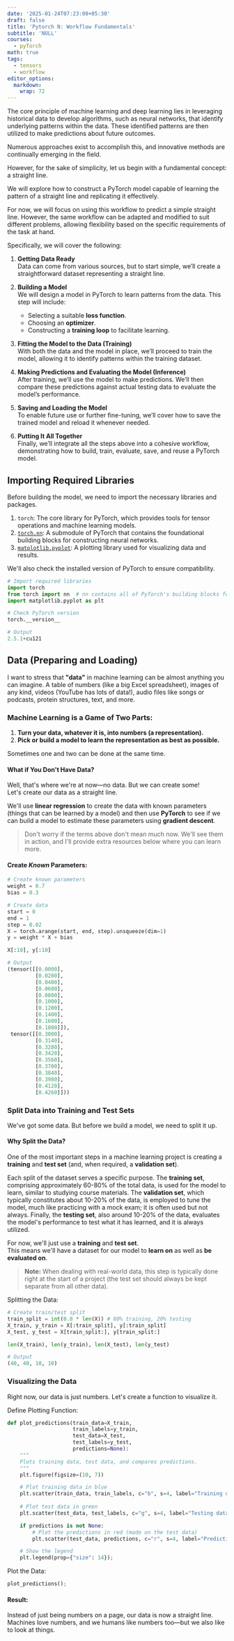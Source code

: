 ```yaml
---
date: '2025-01-24T07:23:00+05:30'
draft: false
title: 'Pytorch N: Workflow Fundamentals'
subtitle: 'NULL'
courses:
  - pyTorch
math: true
tags:
  - tensors
  - workflow
editor_options: 
  markdown: 
    wrap: 72
---
```


The core principle of machine learning and deep learning lies in leveraging historical data to develop algorithms, such as neural networks, that identify underlying patterns within the data. These identified patterns are then utilized to make predictions about future outcomes.

Numerous approaches exist to accomplish this, and innovative methods are continually emerging in the field.

However, for the sake of simplicity, let us begin with a fundamental concept: a straight line.

We will explore how to construct a PyTorch model capable of learning the pattern of a straight line and replicating it effectively.

For now, we will focus on using this workflow to predict a simple straight line. However, the same workflow can be adapted and modified to suit different problems, allowing flexibility based on the specific requirements of the task at hand.

Specifically, we will cover the following:

1. **Getting Data Ready**  
   Data can come from various sources, but to start simple, we’ll create a straightforward dataset representing a straight line.

2. **Building a Model**  
   We will design a model in PyTorch to learn patterns from the data. This step will include:
   - Selecting a suitable **loss function**.
   - Choosing an **optimizer**.
   - Constructing a **training loop** to facilitate learning.

3. **Fitting the Model to the Data (Training)**  
   With both the data and the model in place, we’ll proceed to train the model, allowing it to identify patterns within the training dataset.

4. **Making Predictions and Evaluating the Model (Inference)**  
   After training, we’ll use the model to make predictions. We’ll then compare these predictions against actual testing data to evaluate the model’s performance.

5. **Saving and Loading the Model**  
   To enable future use or further fine-tuning, we’ll cover how to save the trained model and reload it whenever needed.

6. **Putting It All Together**  
   Finally, we’ll integrate all the steps above into a cohesive workflow, demonstrating how to build, train, evaluate, save, and reuse a PyTorch model.

## Importing Required Libraries  

Before building the model, we need to import the necessary libraries and packages.  

1. `torch`: The core library for PyTorch, which provides tools for tensor operations and machine learning models.
2. [`torch.nn`](https://pytorch.org/docs/stable/nn.html): A submodule of PyTorch that contains the foundational building blocks for constructing neural networks.
3. [`matplotlib.pyplot`](https://matplotlib.org/3.5.3/api/_as_gen/matplotlib.pyplot.html): A plotting library used for visualizing data and results.

We'll also check the installed version of PyTorch to ensure compatibility.

```PYTHON
# Import required libraries
import torch
from torch import nn  # nn contains all of PyTorch's building blocks for neural networks
import matplotlib.pyplot as plt

# Check PyTorch version
torch.__version__
```

```PYTHON  
# Output     
2.5.1+cu121
```
## Data (Preparing and Loading)

I want to stress that **"data"** in machine learning can be almost anything you can imagine. A table of numbers (like a big Excel spreadsheet), images of any kind, videos (YouTube has lots of data!), audio files like songs or podcasts, protein structures, text, and more.

### Machine Learning is a Game of Two Parts:

1. **Turn your data, whatever it is, into numbers (a representation).**
2. **Pick or build a model to learn the representation as best as possible.**

Sometimes one and two can be done at the same time.

#### What if You Don't Have Data?

Well, that's where we're at now—no data. But we can create some!  
Let's create our data as a straight line.  

We'll use **linear regression** to create the data with known parameters (things that can be learned by a model) and then use **PyTorch** to see if we can build a model to estimate these parameters using **gradient descent**.

> Don't worry if the terms above don't mean much now. We'll see them in action, and I'll provide extra resources below where you can learn more.

#### Create *Known* Parameters:

```python
# Create known parameters
weight = 0.7
bias = 0.3

# Create data
start = 0
end = 1
step = 0.02
X = torch.arange(start, end, step).unsqueeze(dim=1)
y = weight * X + bias

X[:10], y[:10]
```

```PYTHON
# Output
(tensor([[0.0000],
         [0.0200],
         [0.0400],
         [0.0600],
         [0.0800],
         [0.1000],
         [0.1200],
         [0.1400],
         [0.1600],
         [0.1800]]),
 tensor([[0.3000],
         [0.3140],
         [0.3280],
         [0.3420],
         [0.3560],
         [0.3700],
         [0.3840],
         [0.3980],
         [0.4120],
         [0.4260]]))

```

### Split Data into Training and Test Sets

We've got some data. But before we build a model, we need to split it up.

#### Why Split the Data?

One of the most important steps in a machine learning project is creating a **training** and **test set** (and, when required, a **validation set**).

Each split of the dataset serves a specific purpose. The **training set**, comprising approximately 60-80% of the total data, is used for the model to learn, similar to studying course materials. The **validation set**, which typically constitutes about 10-20% of the data, is employed to tune the model, much like practicing with a mock exam; it is often used but not always. Finally, the **testing set**, also around 10-20% of the data, evaluates the model's performance to test what it has learned, and it is always utilized.

For now, we'll just use a **training** and **test set**.  
This means we'll have a dataset for our model to **learn on** as well as **be evaluated on**.

> **Note:** When dealing with real-world data, this step is typically done right at the start of a project (the test set should always be kept separate from all other data).

Splitting the Data:
```python
# Create train/test split
train_split = int(0.8 * len(X)) # 80% training, 20% testing
X_train, y_train = X[:train_split], y[:train_split]
X_test, y_test = X[train_split:], y[train_split:]

len(X_train), len(y_train), len(X_test), len(y_test)

```
```python
# Output
(40, 40, 10, 10)
```
### Visualizing the Data
Right now, our data is just numbers. Let's create a function to visualize it.

Define Plotting Function:
```python
def plot_predictions(train_data=X_train, 
                     train_labels=y_train, 
                     test_data=X_test, 
                     test_labels=y_test, 
                     predictions=None):
    """
    Plots training data, test data, and compares predictions.
    """
    plt.figure(figsize=(10, 7))

    # Plot training data in blue
    plt.scatter(train_data, train_labels, c="b", s=4, label="Training data")
    
    # Plot test data in green
    plt.scatter(test_data, test_labels, c="g", s=4, label="Testing data")

    if predictions is not None:
        # Plot the predictions in red (made on the test data)
        plt.scatter(test_data, predictions, c="r", s=4, label="Predictions")

    # Show the legend
    plt.legend(prop={"size": 14});
```
Plot the Data:
```python
plot_predictions();
```
#### Result:
Instead of just being numbers on a page, our data is now a straight line. Machines love numbers, and we humans like numbers too—but we also like to look at things.